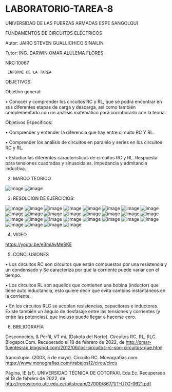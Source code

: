 # LABORATORIO-TAREA-8

UNIVERSIDAD DE LAS FUERZAS ARMADAS ESPE SANGOLQUI

FUNDAMENTOS DE CIRCUITOS ELÉCTRICOS

Autor: JAIRO STEVEN GUALLICHICO SINAILIN

Tutor: ING. DARWIN OMAR ALULEMA FLORES

NRC:10067

     INFORME DE LA TAREA
     
OBJETIVOS:

Objetivo general:

•	Conocer y comprender los circuitos RC y RL, que se podrá encontrar en sus diferentes etapas de carga y descarga, así como también complementarlo con un análisis matemático para corroborarlo con la teoría.

Objetivos Específicos:

•	Comprender y entender la diferencia que hay entre circuito RC Y RL.

•	Comprender los análisis de circuitos en paralelo y series en los circuitos RC y RL.

•	Estudiar las diferentes características de circuitos RC y RL. Respuesta para tensiones cuadradas y sinusoidales. Impedancia y admitancia inductiva.

2.	MARCO TEORICO 

![image](https://user-images.githubusercontent.com/116815201/219821687-260f9978-a574-4abe-9794-573966dc4a6c.png)
![image](https://user-images.githubusercontent.com/116815201/219822056-2fd17964-dde3-4943-90fe-a9ee8fe32b62.png)

3. RESOLCION DE EJERCICIOS:

![image](https://user-images.githubusercontent.com/116815201/219822230-f9495cfe-baa8-4b1d-95d2-0c486a29b34f.png)
![image](https://user-images.githubusercontent.com/116815201/219822316-f7ec7e0c-45a2-4c69-91da-d93980697a3e.png)
![image](https://user-images.githubusercontent.com/116815201/219822351-8a93a566-d83c-4101-b88e-a9932227401c.png)
![image](https://user-images.githubusercontent.com/116815201/219822374-9b11b38d-370d-40e1-ab5e-50609648a8cf.png)
![image](https://user-images.githubusercontent.com/116815201/219822392-bcd591b9-30d5-4f5f-95f5-d69f7cb02b65.png)
![image](https://user-images.githubusercontent.com/116815201/219822411-6bfcf775-ee9a-45dd-ae89-f3343c9c36a9.png)
![image](https://user-images.githubusercontent.com/116815201/219822424-52a09cd9-a3fa-4d40-85bf-e48fd4a27904.png)
![image](https://user-images.githubusercontent.com/116815201/219822444-e85d2179-1afd-48e7-bfea-0ca5d990dac3.png)
![image](https://user-images.githubusercontent.com/116815201/219822472-58312d94-24e3-40e0-91ea-b0ac3da35198.png)
![image](https://user-images.githubusercontent.com/116815201/219822500-f1548a4f-13f2-4631-a216-c139c2d29784.png)
![image](https://user-images.githubusercontent.com/116815201/219822513-3735a465-ff4c-450c-8e30-fbe51645aa6e.png)
![image](https://user-images.githubusercontent.com/116815201/219822528-0c4c8ed3-4b45-4c0d-accb-a8eb18f3d000.png)
![image](https://user-images.githubusercontent.com/116815201/219822544-238a2fee-1717-41d9-b49d-91e9be5e39e3.png)
![image](https://user-images.githubusercontent.com/116815201/219822568-e85f6c7f-9488-46f2-a91e-4d1321383abe.png)
![image](https://user-images.githubusercontent.com/116815201/219822591-252c3dcb-ce7c-45ce-b110-315eeb54dc6b.png)
![image](https://user-images.githubusercontent.com/116815201/219822605-1da53b07-65b9-4fa8-8f8e-2b72f62e3583.png)
![image](https://user-images.githubusercontent.com/116815201/219822618-78d15d8b-d2fd-41c5-8d1c-13f21db50ccb.png)
![image](https://user-images.githubusercontent.com/116815201/219822683-917eec01-eb01-45e4-9d1e-e422b57b1545.png)
![image](https://user-images.githubusercontent.com/116815201/219822710-d8319331-7e39-4dae-8aea-8ea07425c957.png)
![image](https://user-images.githubusercontent.com/116815201/219822769-6fd30945-3c3b-414a-becb-2b20ad0a7d9a.png)
![image](https://user-images.githubusercontent.com/116815201/219822786-38e6eabc-9fc8-412a-97ff-d65f8db9c7f7.png)
![image](https://user-images.githubusercontent.com/116815201/219822806-e6edbf8f-f2a7-440f-8f8e-ab08f96022a2.png)
![image](https://user-images.githubusercontent.com/116815201/219822849-9585958c-d3d0-4bc0-a3cc-c7b380fdd6ff.png)
![image](https://user-images.githubusercontent.com/116815201/219822866-1d5c4cd0-5c63-4fca-b860-4385aeba1692.png)
![image](https://user-images.githubusercontent.com/116815201/219822893-f2e318d2-d545-49d9-afe5-a8f7dd0d72bd.png)
![image](https://user-images.githubusercontent.com/116815201/219822916-3ac11247-47ca-45b0-a144-1964ff3188a8.png)
![image](https://user-images.githubusercontent.com/116815201/219822965-60471d57-40f8-480c-9acd-839ebe6cd8d9.png)
![image](https://user-images.githubusercontent.com/116815201/219822986-b04adb5b-df07-4ca1-96b6-9a0cd088c8d7.png)

4. VIDEO

https://youtu.be/e3miAvMeSKE

5. CONCLUSIONES

•	Los circuitos RC son circuitos que están compuestos por una resistencia y un condensado y
Se caracteriza por que la corriente puede variar con el tiempo.

•	Los circuitos RL son aquellos que contienen una bobina (inductor) que tiene auto inductancia, esto quiere decir que evita cambios instantáneos en la corriente.

•	En los circuitos RLC se acoplan resistencias, capacitores e inductores. Existe también un ángulo de desfasaje entre las tensiones y corrientes (y entre las potencias), que incluso puede llegar a hacerse cero.


6. BIBLIOGRAFÍA

Desconocido, & Perfil, VT mi. (Dakota del Norte). Circuitos RC, RL, RLC. Blogspot.Com. Recuperado el 18 de febrero de 2022, de http://omar-fuentesrap.blogspot.com/2012/06/los-circuitos-rc-son-circuitos-que.html

francolupio. (2003, 5 de mayo). Circuito RC. Monografias.com. https://www.monografias.com/trabajos12/circu/circu

Página, IE (sf). UNIVERSIDAD TÉCNICA DE COTOPAXI. Edu.Ec. Recuperado el 18 de febrero de 2022, de http://repositorio.utc.edu.ec/bitstream/27000/867/1/T-UTC-0621.pdf
